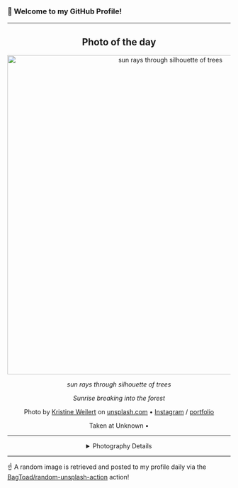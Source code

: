 ### 👋 Welcome to my GitHub Profile!

----
<div align="center">

## Photo of the day
  
  <a href="https://unsplash.com/photos/sun-rays-through-silhouette-of-trees-tLNRTxieD7k"><img width="720" src="https://images.unsplash.com/photo-1462290625486-c142817fb94d?crop=entropy&cs=tinysrgb&fit=max&fm=jpg&ixid=M3w1OTQ0OTd8MHwxfHJhbmRvbXx8fHx8fHx8fDE3NDg2NzE3NjB8&ixlib=rb-4.1.0&q=80&w=1080" alt="sun rays through silhouette of trees"></a>
  
  <em>sun rays through silhouette of trees</em>
  
  <em>Sunrise breaking into the forest</em>

  Photo by [Kristine Weilert](http://www.kristineweilert.com) on [unsplash.com](https://unsplash.com/) • [Instagram](https://instagram.com/kristineweilert) / [portfolio](http://www.kristineweilert.com)
  
  Taken at Unknown • 
  
  ---
  
<details>
<summary>Photography Details</summary>
  
| Parameter     | Value |
| ------------- | ----- |
| Camera Model  | X-T1 |
| Exposure Time | 1/4000 |
| Aperture      | 3.2 |
| Focal Length  | 23.0 |
| ISO           | 400 |
| Location      | Unknown (null) |
| Coordinates   | Latitude null, Longitude null |

</details>

</div>

----

☝️ A random image is retrieved and posted to my profile daily via the [BagToad/random-unsplash-action](https://github.com/BagToad/random-unsplash-action) action!

